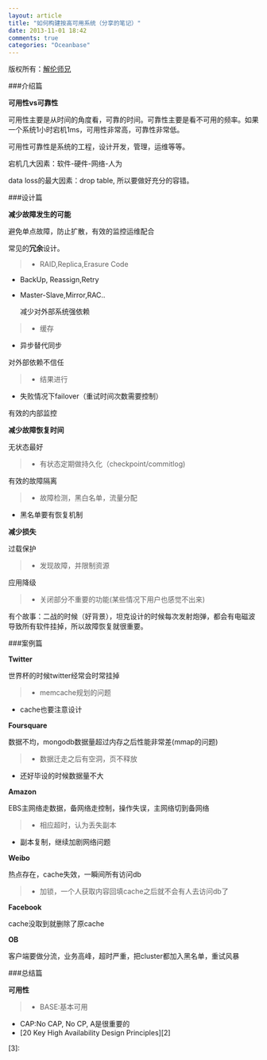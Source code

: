 ```yaml
---
layout: article
title: "如何构建按高可用系统（分享的笔记）"
date: 2013-11-01 18:42
comments: true
categories: "Oceanbase"
---
```


版权所有：[解伦师兄][1]

###介绍篇

**可用性vs可靠性**

  可用性主要是从时间的角度看，可靠的时间。可靠性主要是看不可用的频率。如果一个系统1小时宕机1ms，可用性非常高，可靠性非常低。

  可用性可靠性是系统的工程，设计开发，管理，运维等等。

  宕机几大因素：软件-硬件-网络-人为

  data loss的最大因素：drop table, 所以要做好充分的容错。

<!-- more -->

###设计篇

**减少故障发生的可能**

  避免单点故障，防止扩散，有效的监控运维配合


  常见的**冗余**设计。

>* RAID,Replica,Erasure Code
* BackUp, Reassign,Retry
* Master-Slave,Mirror,RAC..

  减少对外部系统强依赖

>  * 缓存
  * 异步替代同步

  对外部依赖不信任

>  * 结果进行
  * 失败情况下failover（重试时间次数需要控制）

  有效的内部监控

**减少故障恢复时间**

  无状态最好

>  * 有状态定期做持久化（checkpoint/commitlog)

  有效的故障隔离

>  * 故障检测，黑白名单，流量分配
  * 黑名单要有恢复机制

**减少损失**

  过载保护

>  * 发现故障，并限制资源

  应用降级

>   * 关闭部分不重要的功能(某些情况下用户也感觉不出来)

  有个故事：二战的时候（好背景），坦克设计的时候每次发射炮弹，都会有电磁波导致所有软件挂掉，所以故障恢复就很重要。

###案例篇

**Twitter**

  世界杯的时候twitter经常会时常挂掉

>  * memcache规划的问题
*   cache也要注意设计

**Foursquare**

  数据不均，mongodb数据量超过内存之后性能非常差(mmap的问题)

>  * 数据迁走之后有空洞，页不释放
  * 还好毕设的时候数据量不大

**Amazon**

  EBS主网络走数据，备网络走控制，操作失误，主网络切到备网络

>  * 相应超时，认为丢失副本
  * 副本复制，继续加剧网络问题

**Weibo**

  热点存在，cache失效，一瞬间所有访问db

>  * 加锁，一个人获取内容回填cache之后就不会有人去访问db了

**Facebook**

  cache没取到就删除了原cache

**OB**

  客户端要做分流，业务高峰，超时严重，把cluster都加入黑名单，重试风暴

###总结篇

**可用性**

>  * BASE:基本可用
  * CAP:No CAP, No CP, A是很重要的
  * [20 Key High Availability Design Principles][2]

[1]:
[2]:
[3]:

